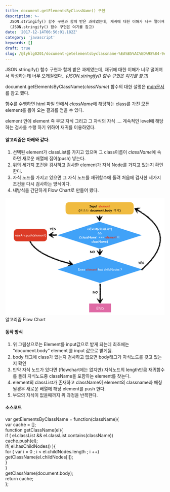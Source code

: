 ```yaml
---
title: document.getElementsByClassName() 구현
description: >-
  JSON.stringify() 함수 구현과 함께 받은 과제였는데, 재귀에 대한 이해가 너무 떨어져서 작성하는데 너무 오래걸렸다..
  (JSON.stringify() 함수 구현은 여기를 참고)
date: '2017-12-14T06:56:01.182Z'
category: 'javascript'
keywords: []
draft: true
slug: /@lyhlg0201/document-getelementsbyclassname-%EA%B5%AC%ED%98%84-9e265358b0a8
---
```


JSON.stringify() 함수 구현과 함께 받은 과제였는데, 재귀에 대한 이해가 너무 떨어져서 작성하는데 너무 오래걸렸다.. _(JSON.stringify() 함수 구현은_ [_여기_](https://medium.com/@lyhlg0201/stringifyjson-구현-ec3527a6cc5b)_를 참고)_

document.getElementsByClassName(_className_) 함수의 대한 설명은 [mdn문서](https://developer.mozilla.org/ko/docs/Web/API/Document/getElementsByClassName)를 참고 했다.

함수를 수행하면 html 파일 안에서 *className*에 해당하는 class를 가진 모든 element를 뽑아 오는 결과를 얻을 수 있다.

element 안에 element 즉 부모 자식 그리고 그 자식의 자식 …. 계속적인 level에 해당하는 검사를 수행 하기 위하여 재귀를 이용하였다.

#### 알고리즘은 아래와 같다.

1.  선택된 element가 classList를 가지고 있으며 그 class이름이 *className*에 속하면 새로운 배열에 집어(push) 넣는다.
2.  위의 세가지 조건을 검사하고 검사한 element가 자식 Node를 가지고 있는지 확인한다.
3.  자식 노드를 가지고 있으면 그 자식 노드를 재귀함수에 돌려 처음에 검사한 세가지 조건을 다시 검사하는 방식이다.
4.  내방식을 간단하게 Flow Chart로 만들어 봤다.

![알고리즘 Flow Chart](img/1__9cRovUMTta6a1tlOI2n5sQ.png)
알고리즘 Flow Chart

#### **동작 방식**

1.  위 그림상으로는 Element를 input값으로 받게 되는데 최초에는 “document.body” element 를 input 값으로 받게됨.
2.  body 태그에 class가 있는지 검사하고 없으면 body태그가 자식노드를 갖고 있는지 확인
3.  만약 자식 노드가 있다면 (flowchart에는 없지만) 자식노드의 length만큼 재귀함수를 돌려 자식노드중 className을 포함하는 element를 찾는다.
4.  element의 classList가 존재하고 className이 element의 classname과 매칭될경우 새로운 배열에 해당 element를 push 한다.
5.  부모의 자식이 없을때까지 위 과정을 반복한다.

#### 소스코드

var getElementsByClassName = function(className){  
 var cache = \[\];  
 function getClassName(el){  
 if ( el.classList && el.classList.contains(className))  
 cache.push(el);  
 if( el.hasChildNodes() ){  
 for ( var i = 0 ; i < el.childNodes.length ; i ++)  
 getClassName(el.childNodes\[i\]);  
 }  
 }  
 getClassName(document.body);  
 return cache;  
};
